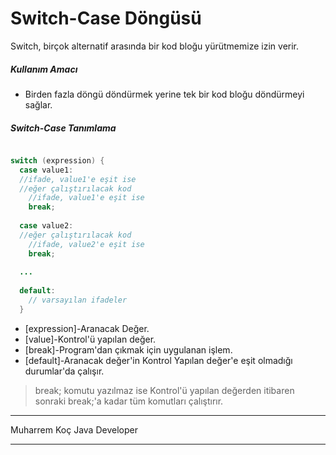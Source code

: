 # Switch-Case Döngüsü
Switch, birçok alternatif arasında bir kod bloğu yürütmemize izin verir.

##### Kullanım Amacı
- Birden fazla döngü döndürmek yerine tek bir kod bloğu döndürmeyi sağlar.

##### Switch-Case Tanımlama
```java

switch (expression) {
  case value1:
  //ifade, value1'e eşit ise
  //eğer çalıştırılacak kod
    //ifade, value1'e eşit ise
    break;
  
  case value2:
  //eğer çalıştırılacak kod
    //ifade, value2'e eşit ise
    break;
  
  ...
  
  default:
    // varsayılan ifadeler
  }

```
- [expression]-Aranacak Değer.
- [value]-Kontrol'ü yapılan değer.
- [break]-Program'dan çıkmak için uygulanan işlem.
- [default]-Aranacak değer'in Kontrol Yapılan değer'e eşit olmadığı durumlar'da çalışır.

> break; komutu yazılmaz ise Kontrol'ü yapılan değerden itibaren sonraki break;'a kadar tüm komutları çalıştırır.

----

Muharrem Koç Java Developer

----

